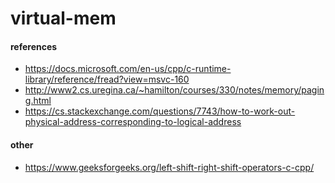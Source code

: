 # virtual-mem

#### references
- https://docs.microsoft.com/en-us/cpp/c-runtime-library/reference/fread?view=msvc-160
- http://www2.cs.uregina.ca/~hamilton/courses/330/notes/memory/paging.html
- https://cs.stackexchange.com/questions/7743/how-to-work-out-physical-address-corresponding-to-logical-address

#### other
- https://www.geeksforgeeks.org/left-shift-right-shift-operators-c-cpp/
